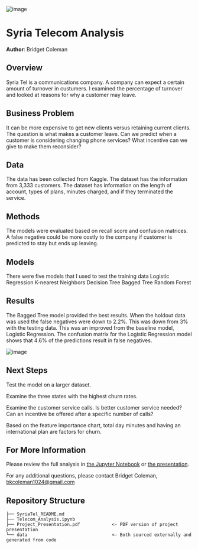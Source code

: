 ![image](https://user-images.githubusercontent.com/70072015/125891305-04d87640-d7d5-4699-b07b-bcade08d84c9.png)

# Syria Telecom Analysis

**Author**: Bridget Coleman

## Overview

Syria Tel is a communications company.  A company can expect a certain amount of turnover in custumers.  I examined the percentage of turnover and looked at reasons for why a customer may leave.

## Business Problem

It can be more expensive to get new clients versus retaining current clients.  The question is what makes a customer leave.  Can we predict when a customer is considering changing phone services?  What incentive can we give to make them reconsider?  

## Data

The data has been collected from Kaggle.  The dataset has the information from 3,333 customers.  The dataset has information on the length of account, types of plans, minutes charged, and if they terminated the service. 

## Methods

The models were evaluated based on recall score and confusion matrices.  A false negative could be more costly to the company if customer is predicted to stay but ends up leaving.  

## Models

There were five models that I used to test the training data 
Logistic Regression
K-nearest Neighbors
Decision Tree
Bagged Tree
Random Forest  


## Results

The Bagged Tree model provided the best results.  When the holdout data was used the false negatives were down to 2.2%.  This was down from 3% with the testing data.  This was an improved from the baseline model, Logistic Regression.  The confusion matrix for the Logistic Regression model shows that 4.6% of the predictions result in false negatives.  

![image](https://user-images.githubusercontent.com/70072015/125891048-d4bc5f18-e5bc-48a6-9c6d-0a344c17dfe4.png)

## Next Steps

Test the model on a larger dataset.  

Examine the three states with the highest churn rates.  

Examine the customer service calls.  Is better customer service needed?  Can an incentive be offered after a specific number of calls?

Based on the feature importance chart, total day minutes and having an international plan are factors for churn.

## For More Information

Please review the full analysis in [the Jupyter Notebook](https://github.com/bkcoleman1024/Telecom-Analysis/blob/main/Updated%20SyriaTel%20notebook.pdf) or [the presentation](https://github.com/bkcoleman1024/Telecom-Analysis/blob/main/Presentation.pdf).

For any additional questions, please contact Bridget Coleman, bkcoleman1024@gmail.com

## Repository Structure


```
├── SyriaTel_README.md                 
├── Telecom_Analysis.ipynb            
├── Project_Presentation.pdf            <- PDF version of project presentation
└── data                                <- Both sourced externally and generated from code

